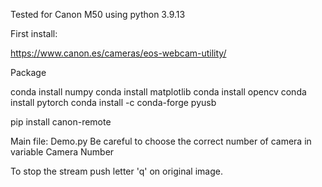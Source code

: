 Tested for Canon M50 using python 3.9.13

First install:

https://www.canon.es/cameras/eos-webcam-utility/


Package

conda install numpy
conda install matplotlib
conda install opencv
conda install pytorch
conda install -c conda-forge pyusb

pip install canon-remote



Main file:
Demo.py
Be careful to choose the correct number of camera in variable Camera Number

To stop the stream push letter 'q' on original image.

